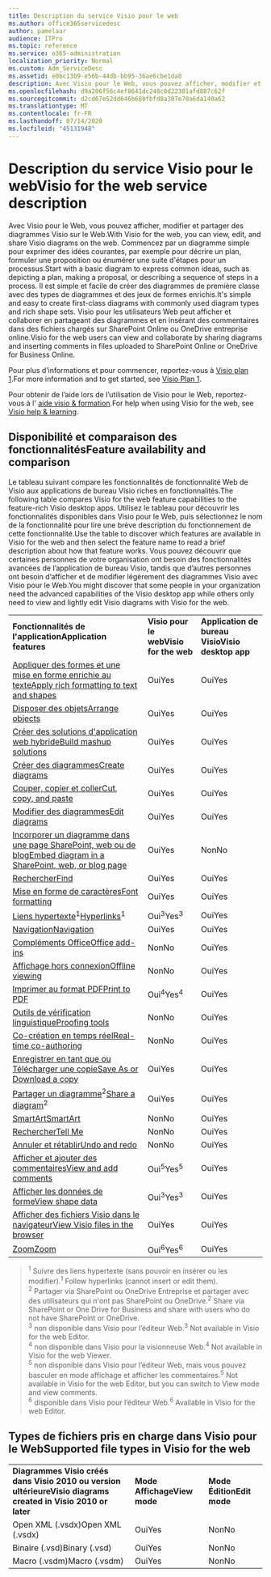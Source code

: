 ```yaml
---
title: Description du service Visio pour le web
ms.author: office365servicedesc
author: pamelaar
audience: ITPro
ms.topic: reference
ms.service: o365-administration
localization_priority: Normal
ms.custom: Adm_ServiceDesc
ms.assetid: e0bc13b9-e56b-44db-bb95-36ae6cbe1da8
description: Avec Visio pour le Web, vous pouvez afficher, modifier et partager des diagrammes Visio sur le Web.
ms.openlocfilehash: d9a206f56c4ef8641dc248c0d22301afd887c62f
ms.sourcegitcommit: d2cd67e52dd646b68bfbfd8a387e70a6da140a62
ms.translationtype: MT
ms.contentlocale: fr-FR
ms.lasthandoff: 07/14/2020
ms.locfileid: "45131948"
---
```

# <a name="visio-for-the-web-service-description"></a><span data-ttu-id="b5ce1-103">Description du service Visio pour le web</span><span class="sxs-lookup"><span data-stu-id="b5ce1-103">Visio for the web service description</span></span>

<span data-ttu-id="b5ce1-104">Avec Visio pour le Web, vous pouvez afficher, modifier et partager des diagrammes Visio sur le Web.</span><span class="sxs-lookup"><span data-stu-id="b5ce1-104">With Visio for the web, you can view, edit, and share Visio diagrams on the web.</span></span> <span data-ttu-id="b5ce1-105">Commencez par un diagramme simple pour exprimer des idées courantes, par exemple pour décrire un plan, formuler une proposition ou énumérer une suite d'étapes pour un processus.</span><span class="sxs-lookup"><span data-stu-id="b5ce1-105">Start with a basic diagram to express common ideas, such as depicting a plan, making a proposal, or describing a sequence of steps in a process.</span></span> <span data-ttu-id="b5ce1-106">Il est simple et facile de créer des diagrammes de première classe avec des types de diagrammes et des jeux de formes enrichis.</span><span class="sxs-lookup"><span data-stu-id="b5ce1-106">It's simple and easy to create first-class diagrams with commonly used diagram types and rich shape sets.</span></span> <span data-ttu-id="b5ce1-107">Visio pour les utilisateurs Web peut afficher et collaborer en partageant des diagrammes et en insérant des commentaires dans des fichiers chargés sur SharePoint Online ou OneDrive entreprise online.</span><span class="sxs-lookup"><span data-stu-id="b5ce1-107">Visio for the web users can view and collaborate by sharing diagrams and inserting comments in files uploaded to SharePoint Online or OneDrive for Business Online.</span></span>
  
<span data-ttu-id="b5ce1-108">Pour plus d’informations et pour commencer, reportez-vous à [Visio plan 1](https://products.office.com/en-US/visio/visio-online).</span><span class="sxs-lookup"><span data-stu-id="b5ce1-108">For more information and to get started, see [Visio Plan 1](https://products.office.com/en-US/visio/visio-online).</span></span>
  
<span data-ttu-id="b5ce1-109">Pour obtenir de l’aide lors de l’utilisation de Visio pour le Web, reportez-vous à l' [aide visio & formation](https://support.office.com/visio).</span><span class="sxs-lookup"><span data-stu-id="b5ce1-109">For help when using Visio for the web, see [Visio help & learning](https://support.office.com/visio).</span></span>
  
## <a name="feature-availability-and-comparison"></a><span data-ttu-id="b5ce1-110">Disponibilité et comparaison des fonctionnalités</span><span class="sxs-lookup"><span data-stu-id="b5ce1-110">Feature availability and comparison</span></span>

<span data-ttu-id="b5ce1-111">Le tableau suivant compare les fonctionnalités de fonctionnalité Web de Visio aux applications de bureau Visio riches en fonctionnalités.</span><span class="sxs-lookup"><span data-stu-id="b5ce1-111">The following table compares Visio for the web feature capabilities to the feature-rich Visio desktop apps.</span></span> <span data-ttu-id="b5ce1-112">Utilisez le tableau pour découvrir les fonctionnalités disponibles dans Visio pour le Web, puis sélectionnez le nom de la fonctionnalité pour lire une brève description du fonctionnement de cette fonctionnalité.</span><span class="sxs-lookup"><span data-stu-id="b5ce1-112">Use the table to discover which features are available in Visio for the web and then select the feature name to read a brief description about how that feature works.</span></span> <span data-ttu-id="b5ce1-113">Vous pouvez découvrir que certaines personnes de votre organisation ont besoin des fonctionnalités avancées de l’application de bureau Visio, tandis que d’autres personnes ont besoin d’afficher et de modifier légèrement des diagrammes Visio avec Visio pour le Web.</span><span class="sxs-lookup"><span data-stu-id="b5ce1-113">You might discover that some people in your organization need the advanced capabilities of the Visio desktop app while others only need to view and lightly edit Visio diagrams with Visio for the web.</span></span> 
  
||||
|:-----|:-----|:-----|
|<span data-ttu-id="b5ce1-114">**Fonctionnalités de l'application**</span><span class="sxs-lookup"><span data-stu-id="b5ce1-114">**Application features**</span></span> <br/> |<span data-ttu-id="b5ce1-115">**Visio pour le web**</span><span class="sxs-lookup"><span data-stu-id="b5ce1-115">**Visio for the web**</span></span> <br/> |<span data-ttu-id="b5ce1-116">**Application de bureau Visio**</span><span class="sxs-lookup"><span data-stu-id="b5ce1-116">**Visio desktop app**</span></span> <br/> |
|[<span data-ttu-id="b5ce1-117">Appliquer des formes et une mise en forme enrichie au texte</span><span class="sxs-lookup"><span data-stu-id="b5ce1-117">Apply rich formatting to text and shapes</span></span>](visio-online.md#apply-rich-formatting-to-text-and-shapes) <br/> |<span data-ttu-id="b5ce1-118">Oui</span><span class="sxs-lookup"><span data-stu-id="b5ce1-118">Yes</span></span>  <br/> |<span data-ttu-id="b5ce1-119">Oui</span><span class="sxs-lookup"><span data-stu-id="b5ce1-119">Yes</span></span>  <br/> |
|[<span data-ttu-id="b5ce1-120">Disposer des objets</span><span class="sxs-lookup"><span data-stu-id="b5ce1-120">Arrange objects</span></span>](visio-online.md#arrange-objects) <br/> |<span data-ttu-id="b5ce1-121">Oui</span><span class="sxs-lookup"><span data-stu-id="b5ce1-121">Yes</span></span>  <br/> |<span data-ttu-id="b5ce1-122">Oui</span><span class="sxs-lookup"><span data-stu-id="b5ce1-122">Yes</span></span>  <br/> |
|[<span data-ttu-id="b5ce1-123">Créer des solutions d'application web hybride</span><span class="sxs-lookup"><span data-stu-id="b5ce1-123">Build mashup solutions</span></span>](visio-online.md#build-mashup-solutions) <br/> |<span data-ttu-id="b5ce1-124">Oui</span><span class="sxs-lookup"><span data-stu-id="b5ce1-124">Yes</span></span>  <br/> |<span data-ttu-id="b5ce1-125">Oui</span><span class="sxs-lookup"><span data-stu-id="b5ce1-125">Yes</span></span>  <br/> |
|[<span data-ttu-id="b5ce1-126">Créer des diagrammes</span><span class="sxs-lookup"><span data-stu-id="b5ce1-126">Create diagrams</span></span>](visio-online.md#create-diagrams) <br/> |<span data-ttu-id="b5ce1-127">Oui</span><span class="sxs-lookup"><span data-stu-id="b5ce1-127">Yes</span></span>  <br/> |<span data-ttu-id="b5ce1-128">Oui</span><span class="sxs-lookup"><span data-stu-id="b5ce1-128">Yes</span></span>  <br/> |
|[<span data-ttu-id="b5ce1-129">Couper, copier et coller</span><span class="sxs-lookup"><span data-stu-id="b5ce1-129">Cut, copy, and paste</span></span>](visio-online.md#cut-copy-and-paste) <br/> |<span data-ttu-id="b5ce1-130">Oui</span><span class="sxs-lookup"><span data-stu-id="b5ce1-130">Yes</span></span>  <br/> |<span data-ttu-id="b5ce1-131">Oui</span><span class="sxs-lookup"><span data-stu-id="b5ce1-131">Yes</span></span>  <br/> |
|[<span data-ttu-id="b5ce1-132">Modifier des diagrammes</span><span class="sxs-lookup"><span data-stu-id="b5ce1-132">Edit diagrams</span></span>](visio-online.md#edit-diagrams) <br/> |<span data-ttu-id="b5ce1-133">Oui</span><span class="sxs-lookup"><span data-stu-id="b5ce1-133">Yes</span></span>  <br/> |<span data-ttu-id="b5ce1-134">Oui</span><span class="sxs-lookup"><span data-stu-id="b5ce1-134">Yes</span></span>  <br/> |
|[<span data-ttu-id="b5ce1-135">Incorporer un diagramme dans une page SharePoint, web ou de blog</span><span class="sxs-lookup"><span data-stu-id="b5ce1-135">Embed diagram in a SharePoint, web, or blog page</span></span>](visio-online.md#embed-diagram-in-a-sharepoint-web-or-blog-page) <br/> |<span data-ttu-id="b5ce1-136">Oui</span><span class="sxs-lookup"><span data-stu-id="b5ce1-136">Yes</span></span>  <br/> |<span data-ttu-id="b5ce1-137">Non</span><span class="sxs-lookup"><span data-stu-id="b5ce1-137">No</span></span>  <br/> |
|[<span data-ttu-id="b5ce1-138">Rechercher</span><span class="sxs-lookup"><span data-stu-id="b5ce1-138">Find</span></span>](visio-online.md#find) <br/> |<span data-ttu-id="b5ce1-139">Oui</span><span class="sxs-lookup"><span data-stu-id="b5ce1-139">Yes</span></span>  <br/> |<span data-ttu-id="b5ce1-140">Oui</span><span class="sxs-lookup"><span data-stu-id="b5ce1-140">Yes</span></span>  <br/> |
|[<span data-ttu-id="b5ce1-141">Mise en forme de caractères</span><span class="sxs-lookup"><span data-stu-id="b5ce1-141">Font formatting</span></span>](visio-online.md#font-formatting) <br/> |<span data-ttu-id="b5ce1-142">Oui</span><span class="sxs-lookup"><span data-stu-id="b5ce1-142">Yes</span></span>  <br/> |<span data-ttu-id="b5ce1-143">Oui</span><span class="sxs-lookup"><span data-stu-id="b5ce1-143">Yes</span></span>  <br/> |
|<span data-ttu-id="b5ce1-144">[Liens hypertexte](visio-online.md#hyperlinks)<sup>1</sup></span><span class="sxs-lookup"><span data-stu-id="b5ce1-144">[Hyperlinks](visio-online.md#hyperlinks)<sup>1</sup></span></span> <br/> |<span data-ttu-id="b5ce1-145">Oui<sup>3</sup></span><span class="sxs-lookup"><span data-stu-id="b5ce1-145">Yes<sup>3</sup></span></span> <br/> |<span data-ttu-id="b5ce1-146">Oui</span><span class="sxs-lookup"><span data-stu-id="b5ce1-146">Yes</span></span>  <br/> |
|[<span data-ttu-id="b5ce1-147">Navigation</span><span class="sxs-lookup"><span data-stu-id="b5ce1-147">Navigation</span></span>](visio-online.md#navigation) <br/> |<span data-ttu-id="b5ce1-148">Oui</span><span class="sxs-lookup"><span data-stu-id="b5ce1-148">Yes</span></span>  <br/> |<span data-ttu-id="b5ce1-149">Oui</span><span class="sxs-lookup"><span data-stu-id="b5ce1-149">Yes</span></span>  <br/> |
|[<span data-ttu-id="b5ce1-150">Compléments Office</span><span class="sxs-lookup"><span data-stu-id="b5ce1-150">Office add-ins</span></span>](visio-online.md#office-add-ins) <br/> |<span data-ttu-id="b5ce1-151">Non</span><span class="sxs-lookup"><span data-stu-id="b5ce1-151">No</span></span>  <br/> |<span data-ttu-id="b5ce1-152">Oui</span><span class="sxs-lookup"><span data-stu-id="b5ce1-152">Yes</span></span>  <br/> |
|[<span data-ttu-id="b5ce1-153">Affichage hors connexion</span><span class="sxs-lookup"><span data-stu-id="b5ce1-153">Offline viewing</span></span>](visio-online.md#offline-viewing) <br/> |<span data-ttu-id="b5ce1-154">Non</span><span class="sxs-lookup"><span data-stu-id="b5ce1-154">No</span></span>  <br/> |<span data-ttu-id="b5ce1-155">Oui</span><span class="sxs-lookup"><span data-stu-id="b5ce1-155">Yes</span></span>  <br/> |
|[<span data-ttu-id="b5ce1-156">Imprimer au format PDF</span><span class="sxs-lookup"><span data-stu-id="b5ce1-156">Print to PDF</span></span>](visio-online.md#print-to-pdf) <br/> |<span data-ttu-id="b5ce1-157">Oui<sup>4</sup></span><span class="sxs-lookup"><span data-stu-id="b5ce1-157">Yes<sup>4</sup></span></span> <br/> |<span data-ttu-id="b5ce1-158">Oui</span><span class="sxs-lookup"><span data-stu-id="b5ce1-158">Yes</span></span>  <br/> |
|[<span data-ttu-id="b5ce1-159">Outils de vérification linguistique</span><span class="sxs-lookup"><span data-stu-id="b5ce1-159">Proofing tools</span></span>](visio-online.md#proofing-tools) <br/> |<span data-ttu-id="b5ce1-160">Non</span><span class="sxs-lookup"><span data-stu-id="b5ce1-160">No</span></span>  <br/> |<span data-ttu-id="b5ce1-161">Oui</span><span class="sxs-lookup"><span data-stu-id="b5ce1-161">Yes</span></span>  <br/> |
|[<span data-ttu-id="b5ce1-162">Co-création en temps réel</span><span class="sxs-lookup"><span data-stu-id="b5ce1-162">Real-time co-authoring</span></span>](visio-online.md#real-time-co-authoring) <br/> |<span data-ttu-id="b5ce1-163">Non</span><span class="sxs-lookup"><span data-stu-id="b5ce1-163">No</span></span>  <br/> |<span data-ttu-id="b5ce1-164">Oui</span><span class="sxs-lookup"><span data-stu-id="b5ce1-164">Yes</span></span>  <br/> |
|[<span data-ttu-id="b5ce1-165">Enregistrer en tant que ou Télécharger une copie</span><span class="sxs-lookup"><span data-stu-id="b5ce1-165">Save As or Download a copy</span></span>](visio-online.md#save-as-or-download-a-copy) <br/> |<span data-ttu-id="b5ce1-166">Oui</span><span class="sxs-lookup"><span data-stu-id="b5ce1-166">Yes</span></span>  <br/> |<span data-ttu-id="b5ce1-167">Oui</span><span class="sxs-lookup"><span data-stu-id="b5ce1-167">Yes</span></span>  <br/> |
|<span data-ttu-id="b5ce1-168">[Partager un diagramme](visio-online.md#share-a-diagram)<sup>2</sup></span><span class="sxs-lookup"><span data-stu-id="b5ce1-168">[Share a diagram](visio-online.md#share-a-diagram)<sup>2</sup></span></span> <br/> |<span data-ttu-id="b5ce1-169">Oui</span><span class="sxs-lookup"><span data-stu-id="b5ce1-169">Yes</span></span>  <br/> |<span data-ttu-id="b5ce1-170">Oui</span><span class="sxs-lookup"><span data-stu-id="b5ce1-170">Yes</span></span>  <br/> |
|[<span data-ttu-id="b5ce1-171">SmartArt</span><span class="sxs-lookup"><span data-stu-id="b5ce1-171">SmartArt</span></span>](visio-online.md#smartart) <br/> |<span data-ttu-id="b5ce1-172">Non</span><span class="sxs-lookup"><span data-stu-id="b5ce1-172">No</span></span>  <br/> |<span data-ttu-id="b5ce1-173">Oui</span><span class="sxs-lookup"><span data-stu-id="b5ce1-173">Yes</span></span>  <br/> |
|[<span data-ttu-id="b5ce1-174">Rechercher</span><span class="sxs-lookup"><span data-stu-id="b5ce1-174">Tell Me</span></span>](visio-online.md#tell-me) <br/> |<span data-ttu-id="b5ce1-175">Non</span><span class="sxs-lookup"><span data-stu-id="b5ce1-175">No</span></span>  <br/> |<span data-ttu-id="b5ce1-176">Oui</span><span class="sxs-lookup"><span data-stu-id="b5ce1-176">Yes</span></span>  <br/> |
|[<span data-ttu-id="b5ce1-177">Annuler et rétablir</span><span class="sxs-lookup"><span data-stu-id="b5ce1-177">Undo and redo</span></span>](visio-online.md#undo-and-redo) <br/> |<span data-ttu-id="b5ce1-178">Non</span><span class="sxs-lookup"><span data-stu-id="b5ce1-178">No</span></span>  <br/> |<span data-ttu-id="b5ce1-179">Oui</span><span class="sxs-lookup"><span data-stu-id="b5ce1-179">Yes</span></span>  <br/> |
|[<span data-ttu-id="b5ce1-180">Afficher et ajouter des commentaires</span><span class="sxs-lookup"><span data-stu-id="b5ce1-180">View and add comments</span></span>](visio-online.md#view-and-add-comments) <br/> |<span data-ttu-id="b5ce1-181">Oui<sup>5</sup></span><span class="sxs-lookup"><span data-stu-id="b5ce1-181">Yes<sup>5</sup></span></span> <br/> |<span data-ttu-id="b5ce1-182">Oui</span><span class="sxs-lookup"><span data-stu-id="b5ce1-182">Yes</span></span>  <br/> |
|[<span data-ttu-id="b5ce1-183">Afficher les données de forme</span><span class="sxs-lookup"><span data-stu-id="b5ce1-183">View shape data</span></span>](visio-online.md#view-shape-data) <br/> |<span data-ttu-id="b5ce1-184">Oui<sup>3</sup></span><span class="sxs-lookup"><span data-stu-id="b5ce1-184">Yes<sup>3</sup></span></span> <br/> |<span data-ttu-id="b5ce1-185">Oui</span><span class="sxs-lookup"><span data-stu-id="b5ce1-185">Yes</span></span>  <br/> |
|[<span data-ttu-id="b5ce1-186">Afficher des fichiers Visio dans le navigateur</span><span class="sxs-lookup"><span data-stu-id="b5ce1-186">View Visio files in the browser</span></span>](visio-online.md#view-visio-files-in-the-browser) <br/> |<span data-ttu-id="b5ce1-187">Oui</span><span class="sxs-lookup"><span data-stu-id="b5ce1-187">Yes</span></span>  <br/> |<span data-ttu-id="b5ce1-188">Oui</span><span class="sxs-lookup"><span data-stu-id="b5ce1-188">Yes</span></span>  <br/> |
|[<span data-ttu-id="b5ce1-189">Zoom</span><span class="sxs-lookup"><span data-stu-id="b5ce1-189">Zoom</span></span>](visio-online.md#zoom) <br/> |<span data-ttu-id="b5ce1-190">Oui<sup>6</sup></span><span class="sxs-lookup"><span data-stu-id="b5ce1-190">Yes<sup>6</sup></span></span> <br/> |<span data-ttu-id="b5ce1-191">Oui</span><span class="sxs-lookup"><span data-stu-id="b5ce1-191">Yes</span></span>  <br/> |
   
> <span data-ttu-id="b5ce1-192"><sup>1</sup> Suivre des liens hypertexte (sans pouvoir en insérer ou les modifier).</span><span class="sxs-lookup"><span data-stu-id="b5ce1-192"><sup>1</sup> Follow hyperlinks (cannot insert or edit them).</span></span> 
<br/><span data-ttu-id="b5ce1-193"><sup>2</sup> Partager via SharePoint ou OneDrive Entreprise et partager avec des utilisateurs qui n'ont pas SharePoint ou OneDrive.</span><span class="sxs-lookup"><span data-stu-id="b5ce1-193"><sup>2</sup> Share via SharePoint or One Drive for Business and share with users who do not have SharePoint or OneDrive.</span></span> 
<br/> <span data-ttu-id="b5ce1-194"><sup>3</sup> non disponible dans Visio pour l’éditeur Web.</span><span class="sxs-lookup"><span data-stu-id="b5ce1-194"><sup>3</sup> Not available in Visio for the web Editor.</span></span>
<br/><span data-ttu-id="b5ce1-195"><sup>4</sup> non disponible dans Visio pour la visionneuse Web.</span><span class="sxs-lookup"><span data-stu-id="b5ce1-195"><sup>4</sup> Not available in Visio for the web Viewer.</span></span> 
<br/><span data-ttu-id="b5ce1-196"><sup>5</sup> non disponible dans Visio pour l’éditeur Web, mais vous pouvez basculer en mode affichage et afficher les commentaires.</span><span class="sxs-lookup"><span data-stu-id="b5ce1-196"><sup>5</sup> Not available in Visio for the web Editor, but you can switch to View mode and view comments.</span></span> 
<br/><span data-ttu-id="b5ce1-197"><sup>6</sup> disponible dans Visio pour l’éditeur Web.</span><span class="sxs-lookup"><span data-stu-id="b5ce1-197"><sup>6</sup> Available in Visio for the web Editor.</span></span> 
  
## <a name="supported-file-types-in-visio-for-the-web"></a><span data-ttu-id="b5ce1-198">Types de fichiers pris en charge dans Visio pour le Web</span><span class="sxs-lookup"><span data-stu-id="b5ce1-198">Supported file types in Visio for the web</span></span>

||||
|:-----|:-----|:-----|
|<span data-ttu-id="b5ce1-199">**Diagrammes Visio créés dans Visio 2010 ou version ultérieure**</span><span class="sxs-lookup"><span data-stu-id="b5ce1-199">**Visio diagrams created in Visio 2010 or later**</span></span> <br/> |<span data-ttu-id="b5ce1-200">**Mode Affichage**</span><span class="sxs-lookup"><span data-stu-id="b5ce1-200">**View mode**</span></span> <br/> |<span data-ttu-id="b5ce1-201">**Mode Édition**</span><span class="sxs-lookup"><span data-stu-id="b5ce1-201">**Edit mode**</span></span> <br/> |
|<span data-ttu-id="b5ce1-202">Open XML (.vsdx)</span><span class="sxs-lookup"><span data-stu-id="b5ce1-202">Open XML (.vsdx)</span></span>  <br/> |<span data-ttu-id="b5ce1-203">Oui</span><span class="sxs-lookup"><span data-stu-id="b5ce1-203">Yes</span></span>  <br/> |<span data-ttu-id="b5ce1-204">Non</span><span class="sxs-lookup"><span data-stu-id="b5ce1-204">No</span></span>  <br/> |
|<span data-ttu-id="b5ce1-205">Binaire (.vsd)</span><span class="sxs-lookup"><span data-stu-id="b5ce1-205">Binary (.vsd)</span></span>  <br/> |<span data-ttu-id="b5ce1-206">Oui</span><span class="sxs-lookup"><span data-stu-id="b5ce1-206">Yes</span></span>  <br/> |<span data-ttu-id="b5ce1-207">Non</span><span class="sxs-lookup"><span data-stu-id="b5ce1-207">No</span></span>  <br/> |
|<span data-ttu-id="b5ce1-208">Macro (.vsdm)</span><span class="sxs-lookup"><span data-stu-id="b5ce1-208">Macro (.vsdm)</span></span>  <br/> |<span data-ttu-id="b5ce1-209">Oui</span><span class="sxs-lookup"><span data-stu-id="b5ce1-209">Yes</span></span>  <br/> |<span data-ttu-id="b5ce1-210">Non</span><span class="sxs-lookup"><span data-stu-id="b5ce1-210">No</span></span>  <br/> |
   

